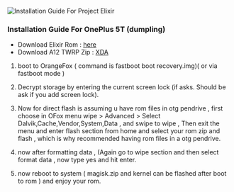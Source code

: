 ![Installation Guide For Project Elixir](https://i.imgur.com/3UmK6nS.png "Installation")

### Installation Guide For OnePlus 5T (dumpling)

- Download Elixir Rom   : [here](https://projectelixiros.com/download)
- Download A12 TWRP Zip : [XDA](https://forum.xda-developers.com/t/recovery-unofficial-r11-1-a12-orangefox-recovery-project-cheeseburger-dumpling-24-07-2022.4472209)


1. boot to OrangeFox ( command is fastboot boot recovery.img)( or via fastboot mode )

2. Decrypt storage by entering the current screen lock (if asks. Should be ask if you add screen lock).

3. Now for direct flash is assuming u have rom files in otg pendrive , first choose in OFox menu wipe > Advanced > Select Dalvik,Cache,Vendor,System,Data , and swipe to wipe , Then exit the menu and enter flash section from home and select your rom zip and flash , which is why recommended having rom files in a otg pendrive.

4. now after formatting data , (Again go to wipe section and then select format data , now type yes and hit enter.

5. now reboot to system ( magisk.zip and kernel can be flashed after boot to rom ) and enjoy your rom.

